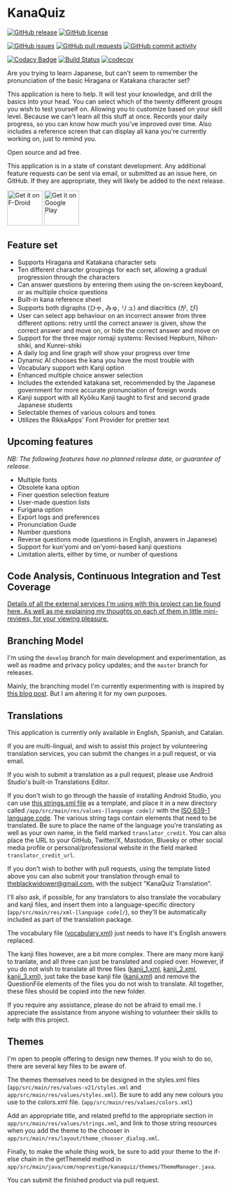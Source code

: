 # KanaQuiz

[![GitHub release](https://img.shields.io/github/release/theblackwidower/KanaQuiz.svg)](https://github.com/theblackwidower/KanaQuiz/releases/)
[![GitHub license](https://img.shields.io/github/license/theblackwidower/KanaQuiz.svg)](LICENSE)

[![GitHub issues](https://img.shields.io/github/issues/theblackwidower/KanaQuiz.svg)](https://github.com/theblackwidower/KanaQuiz/issues/)
[![GitHub pull requests](https://img.shields.io/github/issues-pr/theblackwidower/KanaQuiz.svg)](https://github.com/theblackwidower/KanaQuiz/pulls/)
[![GitHub commit activity](https://img.shields.io/github/commit-activity/4w/theblackwidower/KanaQuiz.svg)](https://github.com/theblackwidower/KanaQuiz/graphs/commit-activity)

[![Codacy Badge](https://api.codacy.com/project/badge/Grade/b0af5712d54745ada2893d82c55a680b)](https://www.codacy.com/app/theblackwidower/KanaQuiz?utm_source=github.com&amp;utm_medium=referral&amp;utm_content=theblackwidower/KanaQuiz&amp;utm_campaign=Badge_Grade)
[![Build Status](https://semaphoreci.com/api/v1/theblackwidower/kanaquiz/branches/master/shields_badge.svg)](https://semaphoreci.com/theblackwidower/kanaquiz)
[![codecov](https://codecov.io/gh/theblackwidower/KanaQuiz/branch/master/graph/badge.svg)](https://codecov.io/gh/theblackwidower/KanaQuiz)

Are you trying to learn Japanese, but can't seem to remember the pronunciation of the basic Hiragana or Katakana character set?

This application is here to help. It will test your knowledge, and drill the basics into your head. You can select which of the twenty different groups you wish to test yourself on. Allowing you to customize based on your skill level. Because we can't learn all this stuff at once. Records your daily progress, so you can know how much you've improved over time. Also includes a reference screen that can display all kana you're currently working on, just to remind you. 

Open source and ad free.

This application is in a state of constant development. Any additional feature requests can be sent via email, or submitted as an issue here, on GitHub. If they are appropriate, they will likely be added to the next release.

[<img src="https://f-droid.org/badge/get-it-on.png"
     alt="Get it on F-Droid"
     height="80">](https://f-droid.org/packages/com.noprestige.kanaquiz/)
[<img src="https://play.google.com/intl/en_us/badges/images/generic/en-play-badge.png"
     alt="Get it on Google Play"
     height="80">](https://play.google.com/store/apps/details?id=com.noprestige.kanaquiz)

## Feature set

  * Supports Hiragana and Katakana character sets
  * Ten different character groupings for each set, allowing a gradual progression through the characters
  * Can answer questions by entering them using the on-screen keyboard, or as multiple choice questions
  * Built-in kana reference sheet
  * Supports both digraphs (ひゃ, みゅ, リュ) and diacritics (が, ぴ)
  * User can select app behaviour on an incorrect answer from three different options: retry until the correct answer is given, show the correct answer and move on, or hide the correct answer and move on
  * Support for the three major romaji systems: Revised Hepburn, Nihon-shiki, and Kunrei-shiki
  * A daily log and line graph will show your progress over time
  * Dynamic AI chooses the kana you have the most trouble with
  * Vocabulary support with Kanji option
  * Enhanced multiple choice answer selection
  * Includes the extended katakana set, recommended by the Japanese government for more accurate pronunciation of foreign words
  * Kanji support with all Kyōiku Kanji taught to first and second grade Japanese students
  * Selectable themes of various colours and tones
  * Utilizes the RikkaApps' Font Provider for prettier text

## Upcoming features

_NB: The following features have no planned release date, or guarantee of release._

  * Multiple fonts
  * Obsolete kana option
  * Finer question selection feature
  * User-made question lists
  * Furigana option
  * Export logs and preferences
  * Pronunciation Guide
  * Number questions
  * Reverse questions mode (questions in English, answers in Japanese)
  * Support for kun'yomi and on'yomi-based kanji questions
  * Limitation alerts, either by time, or number of questions

## Code Analysis, Continuous Integration and Test Coverage

[Details of all the external services I'm using with this project can be found here. As well as me explaining my thoughts on each of them in little mini-reviews, for your viewing pleasure.](CIServices.md)

## Branching Model

I'm using the `develop` branch for main development and experimentation, as well as readme and privacy policy updates; and the `master` branch for releases.

Mainly, the branching model I'm currently experimenting with is inspired by [this blog post](https://nvie.com/posts/a-successful-git-branching-model/). But I am altering it for my own purposes.

## Translations

This application is currently only available in English, Spanish, and Catalan.

If you are multi-lingual, and wish to assist this project by volunteering translation services, you can submit the changes in a pull request, or via email.

If you wish to submit a translation as a pull request, please use Android Studio's built-in Translations Editor. 

If you don't wish to go through the hassle of installing Android Studio, you can use [this strings.xml file](https://gist.github.com/theblackwidower/206876858d2bc5a81f9014267750d8fd) as a template, and place it in a new directory called `/app/src/main/res/values-[language code]/` with the [ISO 639-1 language code](https://en.wikipedia.org/wiki/List_of_ISO_639-1_codes). The various string tags contain elements that need to be translated. Be sure to place the name of the language you're translating as well as your own name, in the field marked `translator_credit`. You can also place the URL to your GitHub, Twitter/X, Mastodon, Bluesky or other social media profile or personal/professional website in the field marked `translator_credit_url`.

If you don't wish to bother with pull requests, using the template listed above you can also submit your translation through email to [theblackwidower@gmail.com](mailto:theblackwidower@gmail.com?subject=KanaQuiz%20Translation), with the subject "KanaQuiz Translation".

I'll also ask, if possible, for any translators to also translate the vocabulary and kanji files, and insert them into a language-specific directory (`app/src/main/res/xml-[language code]/`), so they'll be automatically included as part of the translation package.

The vocabulary file ([vocabulary.xml](app/src/main/res/xml/vocabulary.xml)) just needs to have it's English answers replaced.

The kanji files however, are a bit more complex. There are many more kanji to tranlate, and all three can just be translated and copied over. However, if you do not wish to translate all three files ([kanji_1.xml](app/src/main/res/xml/kanji_1.xml), [kanji_2.xml](app/src/main/res/xml/kanji_2.xml), [kanji_3.xml](app/src/main/res/xml/kanji_3.xml)), just take the base kanji file ([kanji.xml](app/src/main/res/xml/kanji.xml)) and remove the QuestionFile elements of the files you do not wish to translate. All together, these files should be copied into the new folder.

If you require any assistance, please do not be afraid to email me. I appreciate the assistance from anyone wishing to volunteer their skills to help with this project.

## Themes

I'm open to people offering to design new themes. If you wish to do so, there are several key files to be aware of.

The themes themselves need to be designed in the styles.xml files (`app/src/main/res/values-v21/styles.xml` and `app/src/main/res/values/styles.xml`). Be sure to add any new colours you use to the colors.xml file. (`app/src/main/res/values/colors.xml`)

Add an appropriate title, and related prefId to the appropriate section in `app/src/main/res/values/strings.xml`, and link to those string resources when you add the theme to the chooser in `app/src/main/res/layout/theme_chooser_dialog.xml`.

Finally, to make the whole thing work, be sure to add your theme to the if-else chain in the getThemeId method in `app/src/main/java/com/noprestige/kanaquiz/themes/ThemeManager.java`.

You can submit the finished product via pull request.
